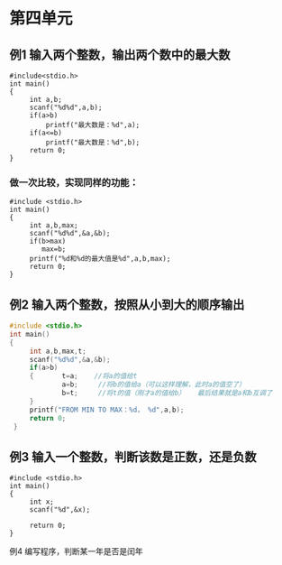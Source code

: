 # 第四单元

## 例1   输入两个整数，输出两个数中的最大数

```
#include<stdio.h>
int main()
{    
     int a,b;
     scanf("%d%d",a,b);
     if(a>b)
         printf("最大数是：%d",a);
     if(a<=b)
         printf("最大数是：%d",b);   
     return 0;
}
```

### 做一次比较，实现同样的功能：

```
#include <stdio.h>
int main()
{ 
     int a,b,max;
     scanf("%d%d",&a,&b);
     if(b>max)
        max=b;
     printf("%d和%d的最大值是%d",a,b,max);
     return 0;
}
```

## 例2  输入两个整数，按照从小到大的顺序输出

```c
#include <stdio.h>
int main()
{    
     int a,b,max,t;
     scanf("%d%d",&a,&b);
     if(a>b)
     {       t=a;    //将a的值给t
             a=b;     //将b的值给a（可以这样理解，此时a的值空了）
             b=t;     //将t的值（刚才a的值给b）   最后结果就是a和b互调了
     } 
     printf("FROM MIN TO MAX：%d， %d",a,b);
     return 0;
 }
```

## 例3 输入一个整数，判断该数是正数，还是负数

```
#include <stdio.h>    
int main()
{    
     int x;
     scanf("%d",&x);    

     return 0;
}
```

例4  编写程序，判断某一年是否是闰年



